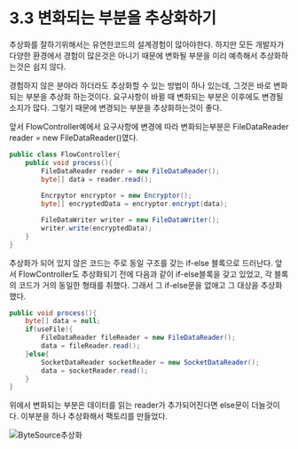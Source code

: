 # 3.3 변화되는 부분을 추상화하기

추상화를 잘하기위해서는 유연한코드의 설계경험이 많아야한다. 하지만 모든 개발자가 다양한 환경에서 경험이 많은것은 아니기 때문에 변화될 부분을 미리 예측해서 추상화하는것은 쉽지 않다.

경험하지 않은 분야라 하더라도 추상화할 수 있는 방법이 하나 있는데, 그것은 바로 변화되는 부분을 추상화 하는것이다. 요구사항이 바뀔 때 변화되는 부분은 이후에도 변경될 소지가 많다. 그렇기 때문에 변경되는 부분을 추상화하는것이 좋다.


앞서 FlowController예에서 요구사항에 변경에 따라 변화되는부분은 FileDataReader reader = new FileDataReader()였다.

```java
public class FlowController{
    public void process(){
        FileDataReader reader = new FileDataReader();
        byte[] data = reader.read();
        
        Encrpytor encryptor = new Encryptor();
        byte[] encryptedData = encryptor.encrypt(data);

        FileDataWriter writer = new FileDataWriter();
        writer.write(encryptedData);
    }
}
```

추상화가 되어 있지 않은 코드는 주로 동일 구조를 갖는 if-else 블록으로 드러난다. 앞서 FlowController도 추상화되기 전에 다음과 같이 if-else블록을 갖고 있었고, 각 블록의 코드가 거의 동일한 형태를 취했다. 그래서 그 if-else문을 없애고 그 대상을 추상화했다.
```java
public void process(){
    byte[] data = null;
    if(useFile){
        FileDataReader fileReader = new FileDataReader();
        data = fileReader.read();
    }else{
        SocketDataReader socketReader = new SocketDataReader();
        data = socketReader.read();
    }
}
```
위에서 변화되는 부분은 데이터를 읽는 reader가 추가되어진다면 else문이 더늘것이다. 이부분을 하나 추상화해서 팩토리를 만들었다. 


![ByteSource추상화](/assets/ByteSource추상화.jpg)


